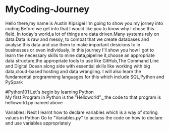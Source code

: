 # MyCoding-Journey
Hello there,my name is Austin Kipsigei I'm going to show you my jorney into coding 
Before we get into that I would like you to know why I chose this field.
In today's world,a lot of things are data driven.Many systems rely on data.Data is raw and messy,
to combat that we create databases and analyse this data and use them to make important desicions to in businesses or even individualy.
In this journey I'll show you how I got to learn the necessary skills to mine data,pipeline it,choose an appropriate data structure,the appropriate tools to use like GitHub,The Command Line and Digital Ocean along side with essential skills like working with big data,cloud-based hosting
and data wrangling.
I will also learn the fundamental programming languages for this which include SQL,Python and PySpark
 
#Python101
Let's begin by learning Python              
  My first Program in Python is the "Helloworld",,,the code to that program is helloworld.py named above

  Variables:
  Next I learnt how to declare variables which is a way of storing values in Python
  Go to "Variables.py" to access the code on how to declare and use variables appropriately
   
